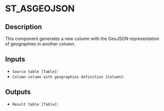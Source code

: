 
# ST_ASGEOJSON
## Description

 This component generates a new column with the GeoJSON representation of geographies in another column.
 
## Inputs
* `Source table [Table]`: 
* `Column column with geographies definition [Column]`: 

## Outputs
* `Result table [Table]`: 
